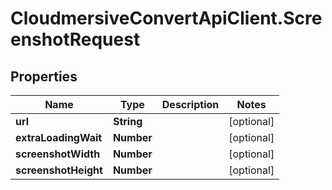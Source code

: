 # CloudmersiveConvertApiClient.ScreenshotRequest

## Properties
Name | Type | Description | Notes
------------ | ------------- | ------------- | -------------
**url** | **String** |  | [optional] 
**extraLoadingWait** | **Number** |  | [optional] 
**screenshotWidth** | **Number** |  | [optional] 
**screenshotHeight** | **Number** |  | [optional] 


